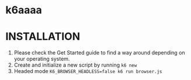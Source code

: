 # k6aaaa
# INSTALLATION
1. Please check the Get Started guide to find a way around depending on your operating system.
2. Create and initialize a new script by running `k6 new`
3. Headed mode `K6_BROWSER_HEADLESS=false k6 run browser.js
   `
